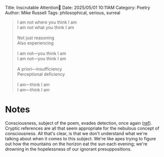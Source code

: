 Title: Inscrutable Attention🧠
Date: 2025/05/01 10:11AM
Category: Poetry
Author: Mike Russell
Tags: philosophical, serious, surreal

> I am not where you think I am<br>
> I am not what you think I am<br>
> <br>
> Not just reasoning<br>
> Also experiencing<br>
> <br>
> I am not—you think I am<br>
> I am not—you think I am<br>
> <br>
> A priori—insufficiency<br>
> Perceptional deficiency<br>
> <br>
> I am—think I am<br>
> I am—think I am

# Notes

Consciousness, subject of the poem, evades detection, once again ([ref](https://www.nature.com/articles/s41586-025-08888-1)). Cryptic references are all that seem appropriate for the nebulous concept of consciousness. All that's clear, is that we don't understand what we're talking about when it comes to this subject. We're like apes trying to figure out how the mountains on the horizon eat the sun each evening; we're drowning in the hopelessness of our ignorant presuppositions.
